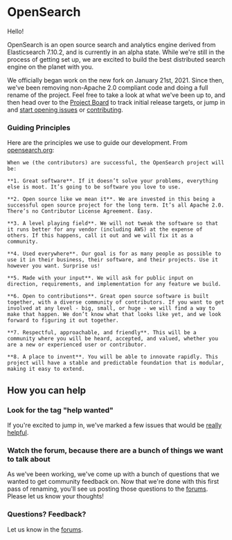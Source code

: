 # OpenSearch

Hello!

OpenSearch is an open source search and analytics engine derived from Elasticsearch 7.10.2, and is currently in an alpha state. While we're still in the process of getting set up, we are excited to build the best distributed search engine on the planet with you.

We officially began work on the new fork on January 21st, 2021.  Since then, we've been removing non-Apache 2.0 compliant code and doing a full rename of the project. Feel free to take a look at what we've been up to, and then head over to the [Project Board](https://github.com/opensearch-project/OpenSearch/projects) to track initial release targets, or jump in and [start opening issues](https://github.com/opensearch-project/OpenSearch/issues/new/choose) or [contributing](https://github.com/opensearch-project/OpenSearch/blob/main/CONTRIBUTING.md).

### Guiding Principles

Here are the principles we use to guide our development.  From [opensearch.org](http://opensearch.org):

```
When we (the contributors) are successful, the OpenSearch project will be:

**1. Great software**. If it doesn’t solve your problems, everything else is moot. It’s going to be software you love to use.

**2. Open source like we mean it**. We are invested in this being a successful open source project for the long term. It’s all Apache 2.0. There’s no Contributor License Agreement. Easy.

**3. A level playing field**. We will not tweak the software so that it runs better for any vendor (including AWS) at the expense of others. If this happens, call it out and we will fix it as a community.

**4. Used everywhere**. Our goal is for as many people as possible to use it in their business, their software, and their projects. Use it however you want. Surprise us!

**5. Made with your input**. We will ask for public input on direction, requirements, and implementation for any feature we build.

**6. Open to contributions**. Great open source software is built together, with a diverse community of contributors. If you want to get involved at any level - big, small, or huge - we will find a way to make that happen. We don’t know what that looks like yet, and we look forward to figuring it out together.

**7. Respectful, approachable, and friendly**. This will be a community where you will be heard, accepted, and valued, whether you are a new or experienced user or contributor.

**8. A place to invent**. You will be able to innovate rapidly. This project will have a stable and predictable foundation that is modular, making it easy to extend.
```

## How you can help

### Look for the tag "help wanted"

If you're excited to jump in, we've marked a few issues that would be [really helpful](https://github.com/opensearch-project/OpenSearch/issues?q=is%3Aissue+is%3Aopen+label%3A%22help+wanted%22).

### Watch the forum, because there are a bunch of things we want to talk about
As we've been working, we've come up with a bunch of questions that we wanted to get community feedback on.  Now that we're done with this first pass of renaming, you'll see us posting those questions to the [forums](https://discuss.opendistrocommunity.dev/).  Please let us know your thoughts!

### Questions?  Feedback?

Let us know in the [forums](https://discuss.opendistrocommunity.dev/).
